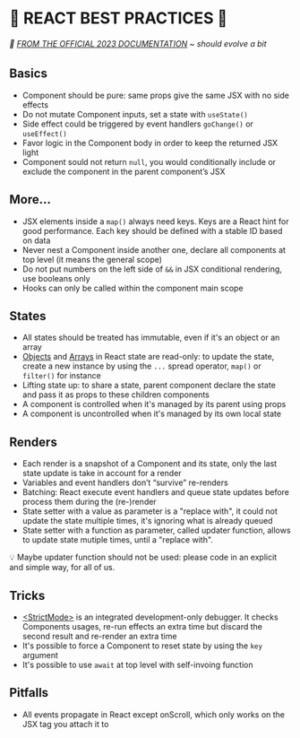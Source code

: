 # 🧿 REACT BEST PRACTICES 🧿
###### 🚀 [FROM THE OFFICIAL 2023 DOCUMENTATION](https://react.dev/learn) ~ should evolve a bit

## Basics

- Component should be pure: same props give the same JSX with no side effects
- Do not mutate Component inputs, set a state with `useState()`
- Side effect could be triggered by event handlers `goChange()` or `useEffect()`
- Favor logic in the Component body in order to keep the returned JSX light
- Component sould not return `null`, you would conditionally include or exclude the component in the parent component’s JSX

## More...

- JSX elements inside a `map()` always need keys. Keys are a React hint for good performance. Each key should be defined with a stable ID based on data
- Never nest a Component inside another one, declare all components at top level (it means the general scope)
- Do not put numbers on the left side of `&&` in JSX conditional rendering, use booleans only
- Hooks can only be called within the component main scope

## States

- All states should be treated has immutable, even if it's an object or an array
- [Objects](https://react.dev/learn/updating-objects-in-state) and [Arrays](https://react.dev/learn/updating-arrays-in-state) in React state are read-only: to update the state, create a new instance by using the `...` spread operator, `map()` or `filter()` for instance
- Lifting state up: to share a state, parent component declare the state and pass it as props to these children components
- A component is controlled when it's managed by its parent using props
- A component is uncontrolled when it's managed by its own local state

## Renders

- Each render is a snapshot of a Component and its state, only the last state update is take in account for a render
- Variables and event handlers don’t “survive” re-renders
- Batching: React execute event handlers and queue state updates before process them during the (re-)render
- State setter with a value as parameter is a "replace with", it could not update the state multiple times, it's ignoring what is already queued
- State setter with a function as parameter, called updater function, allows to update state mutiple times, until a "replace with".

💡 Maybe updater function should not be used: please code in an explicit and simple way, for all of us.

## Tricks

- [\<StrictMode>](https://react.dev/reference/react/StrictMode) is an integrated development-only debugger. It checks Components usages, re-run effects an extra time but discard the second result and re-render an extra time
- It's possible to force a Component to reset state by using the `key` argument
- It's possible to use `await` at top level with self-invoing function

## Pitfalls

- All events propagate in React except onScroll, which only works on the JSX tag you attach it to
